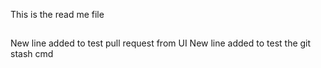 This is the read me file
##
New line added to test pull request from UI
New line added to test the git stash cmd
